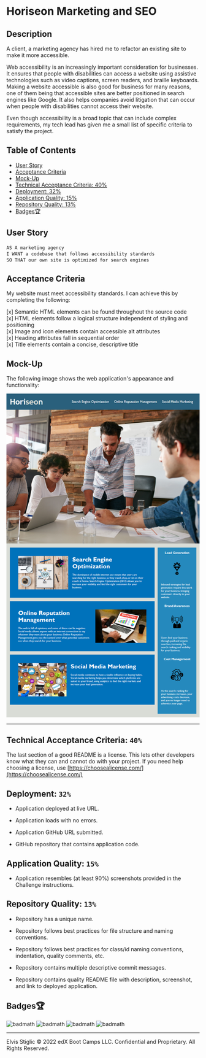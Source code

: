 # Horiseon Marketing and SEO

## Description 

A client, a marketing agency has hired me to refactor an existing site to make it more accessible.

Web accessibility is an increasingly important consideration for businesses. It ensures that people with disabilities can access a website using assistive technologies such as video captions, screen readers, and braille keyboards. Making a website accessible is also good for business for many reasons, one of them being that accessible sites are better positioned in search engines like Google. It also helps companies avoid litigation that can occur when people with disabilities cannot access their website.

Even though accessibility is a broad topic that can include complex requirements, my tech lead has given me a small list of specific criteria to satisfy the project.
## Table of Contents

* [User Story](#user-Story)
* [Acceptance Criteria](#Acceptance-Criteria)
* [Mock-Up](#Mock-Up)
* [Technical Acceptance Criteria: 40%](#Technical-Acceptance-Criteria-40)
* [Deployment: 32%](#Deployment-32)
* [Application Quality: 15%](#Application-Quality-15)
* [Repository Quality: 13%](#Repository-Quality-13)
* [Badges🏆](#Badges)

## User Story

```
AS A marketing agency
I WANT a codebase that follows accessibility standards
SO THAT our own site is optimized for search engines
```


## Acceptance Criteria 

My website must meet accessibility standards. I can achieve this by completing the following:

   [x] Semantic HTML elements can be found throughout the source code  
   [x] HTML elements follow a logical structure independent of styling and positioning  
   [x] Image and icon elements contain accessible alt attributes  
   [x] Heading attributes fall in sequential order  
   [x] Title elements contain a concise, descriptive title

## Mock-Up

The following image shows the web application's appearance and functionality:

![Mock-Up image](https://github.com/NukeTurtle/horiseon-marketing/blob/main/Assets/01-html-css-git-challenge-demo.png?raw=true)


---
## Technical Acceptance Criteria: ```40%```

The last section of a good README is a license. This lets other developers know what they can and cannot do with your project. If you need help choosing a license, use [https://choosealicense.com/](https://choosealicense.com/)

## Deployment: ```32%```

- Application deployed at live URL.

- Application loads with no errors.

- Application GitHub URL submitted.

- GitHub repository that contains application code.

## Application Quality: ```15%```

- Application resembles (at least 90%) screenshots provided in the Challenge instructions.

## Repository Quality: ```13%```

- Repository has a unique name.

- Repository follows best practices for file structure and naming conventions.

- Repository follows best practices for class/id naming conventions, indentation, quality comments, etc.

- Repository contains multiple descriptive commit messages.

- Repository contains quality README file with description, screenshot, and link to deployed application.


## Badges🏆

![badmath](https://img.shields.io/github/languages/top/nuketurtle/horiseon-marketing)
![badmath](https://img.shields.io/github/repo-size/nuketurtle/horiseon-marketing)
![badmath](https://img.shields.io/github/commits-since/nuketurtle/horiseon-marketing/939d164)
![badmath](https://img.shields.io/github/last-commit/nuketurtle/horiseon-marketing)

---

Elvis Stiglic © 2022 edX Boot Camps LLC. Confidential and Proprietary. All Rights Reserved.
